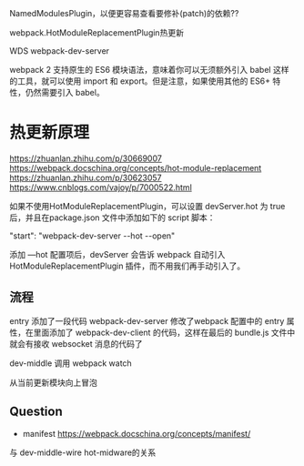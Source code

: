 NamedModulesPlugin，以便更容易查看要修补(patch)的依赖??

webpack.HotModuleReplacementPlugin热更新

WDS webpack-dev-server

webpack 2 支持原生的 ES6 模块语法，意味着你可以无须额外引入 babel 这样的工具，就可以使用 import 和 export。但是注意，如果使用其他的 ES6+ 特性，仍然需要引入 babel。



# 热更新原理
https://zhuanlan.zhihu.com/p/30669007
https://webpack.docschina.org/concepts/hot-module-replacement
https://zhuanlan.zhihu.com/p/30623057
https://www.cnblogs.com/vajoy/p/7000522.html

如果不使用HotModuleReplacementPlugin，可以设置 devServer.hot 为 true 后，并且在package.json 文件中添加如下的 script 脚本：

"start": "webpack-dev-server --hot --open"

添加 —hot 配置项后，devServer 会告诉 webpack 自动引入 HotModuleReplacementPlugin 插件，而不用我们再手动引入了。

## 流程
entry 添加了一段代码
webpack-dev-server 修改了webpack 配置中的 entry 属性，在里面添加了 webpack-dev-client 的代码，这样在最后的 bundle.js 文件中就会有接收 websocket 消息的代码了

dev-middle 调用 webpack watch
 
从当前更新模块向上冒泡

## Question
- manifest https://webpack.docschina.org/concepts/manifest/

与 dev-middle-wire hot-midware的关系

